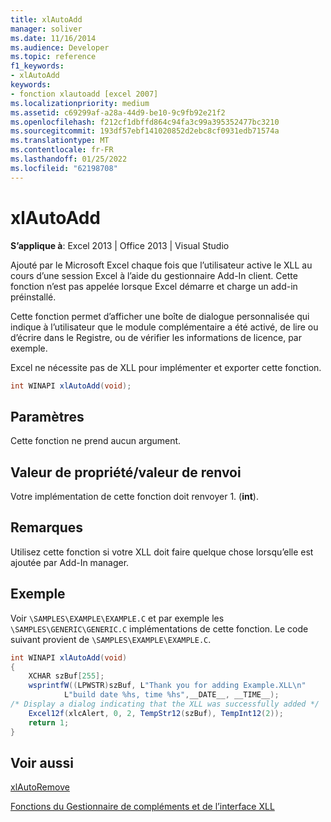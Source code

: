 ```yaml
---
title: xlAutoAdd
manager: soliver
ms.date: 11/16/2014
ms.audience: Developer
ms.topic: reference
f1_keywords:
- xlAutoAdd
keywords:
- fonction xlautoadd [excel 2007]
ms.localizationpriority: medium
ms.assetid: c69299af-a28a-44d9-be10-9c9fb92e21f2
ms.openlocfilehash: f212cf1dbffd864c94fa3c99a395352477bc3210
ms.sourcegitcommit: 193df57ebf141020852d2ebc8cf0931edb71574a
ms.translationtype: MT
ms.contentlocale: fr-FR
ms.lasthandoff: 01/25/2022
ms.locfileid: "62198708"
---
```

# <a name="xlautoadd"></a>xlAutoAdd

 **S’applique à**: Excel 2013 | Office 2013 | Visual Studio 
  
Ajouté par le Microsoft Excel chaque fois que l’utilisateur active le XLL au cours d’une session Excel à l’aide du gestionnaire Add-In client. Cette fonction n’est pas appelée lorsque Excel démarre et charge un add-in préinstallé.
  
Cette fonction permet d’afficher une boîte de dialogue personnalisée qui indique à l’utilisateur que le module complémentaire a été activé, de lire ou d’écrire dans le Registre, ou de vérifier les informations de licence, par exemple.
  
Excel ne nécessite pas de XLL pour implémenter et exporter cette fonction.
  
```cs
int WINAPI xlAutoAdd(void);
```

## <a name="parameters"></a>Paramètres

Cette fonction ne prend aucun argument.
  
## <a name="property-valuereturn-value"></a>Valeur de propriété/valeur de renvoi

Votre implémentation de cette fonction doit renvoyer 1. (**int**).
  
## <a name="remarks"></a>Remarques

Utilisez cette fonction si votre XLL doit faire quelque chose lorsqu’elle est ajoutée par Add-In manager.
  
## <a name="example"></a>Exemple

Voir `\SAMPLES\EXAMPLE\EXAMPLE.C` et par exemple les  `\SAMPLES\GENERIC\GENERIC.C` implémentations de cette fonction. Le code suivant provient de `\SAMPLES\EXAMPLE\EXAMPLE.C`.
  
```cs
int WINAPI xlAutoAdd(void)
{
    XCHAR szBuf[255];
    wsprintfW((LPWSTR)szBuf, L"Thank you for adding Example.XLL\n"
            L"build date %hs, time %hs",__DATE__, __TIME__);
/* Display a dialog indicating that the XLL was successfully added */
    Excel12f(xlcAlert, 0, 2, TempStr12(szBuf), TempInt12(2));
    return 1;
}
```

## <a name="see-also"></a>Voir aussi



[xlAutoRemove](xlautoremove.md)


[Fonctions du Gestionnaire de compléments et de l’interface XLL](add-in-manager-and-xll-interface-functions.md)

